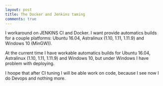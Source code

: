 ```yaml
---
layout: post
title: The Docker and Jenkins taming 
comments: true
---
```

I workaround on JENKINS CI and Docker. I want provide automatics builds for a couple platforms: Ubuntu 16.04, Astralinux (1.10, 1.11, 1.11.9) and Windows 10 (MinGW)).

  At the current time I have workable automatics builds for Ubuntu 16.04, Astralinux (1.10, 1.11, 1.11.9) and Windows 10, but under Windows I have problem with deploying.
  
  I hoope that after CI tuning I will be able work on code, because I see now I do Devops and nothing more.
